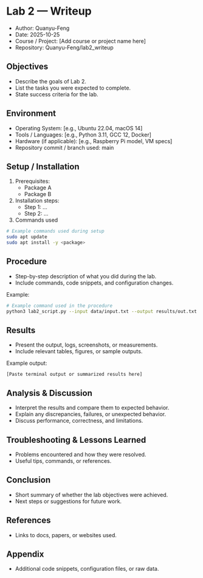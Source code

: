 # Lab 2 — Writeup

- Author: Quanyu-Feng
- Date: 2025-10-25
- Course / Project: [Add course or project name here]
- Repository: Quanyu-Feng/lab2_writeup

## Objectives
- Describe the goals of Lab 2.
- List the tasks you were expected to complete.
- State success criteria for the lab.

## Environment
- Operating System: [e.g., Ubuntu 22.04, macOS 14]
- Tools / Languages: [e.g., Python 3.11, GCC 12, Docker]
- Hardware (if applicable): [e.g., Raspberry Pi model, VM specs]
- Repository commit / branch used: main

## Setup / Installation
1. Prerequisites:
   - Package A
   - Package B
2. Installation steps:
   - Step 1: ...
   - Step 2: ...
3. Commands used
```bash
# Example commands used during setup
sudo apt update
sudo apt install -y <package>
```

## Procedure
- Step-by-step description of what you did during the lab.
- Include commands, code snippets, and configuration changes.

Example:
```bash
# Example command used in the procedure
python3 lab2_script.py --input data/input.txt --output results/out.txt
```

## Results
- Present the output, logs, screenshots, or measurements.
- Include relevant tables, figures, or sample outputs.

Example output:
```
[Paste terminal output or summarized results here]
```

## Analysis & Discussion
- Interpret the results and compare them to expected behavior.
- Explain any discrepancies, failures, or unexpected behavior.
- Discuss performance, correctness, and limitations.

## Troubleshooting & Lessons Learned
- Problems encountered and how they were resolved.
- Useful tips, commands, or references.

## Conclusion
- Short summary of whether the lab objectives were achieved.
- Next steps or suggestions for future work.

## References
- Links to docs, papers, or websites used.

## Appendix
- Additional code snippets, configuration files, or raw data.
